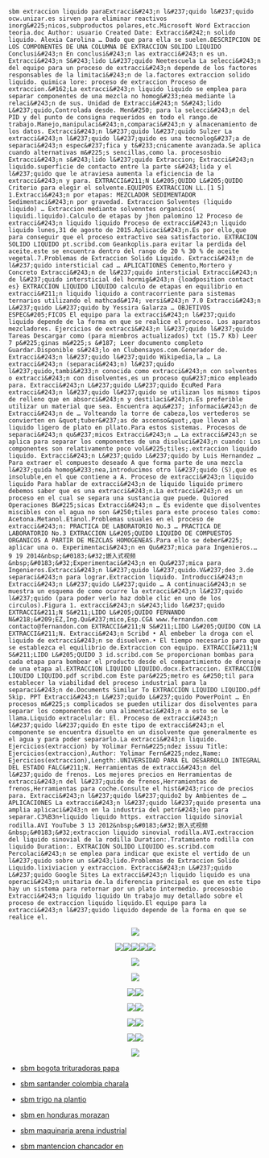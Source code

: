 
```
sbm extraccion liquido paraExtracci&#243;n l&#237;quido l&#237;quido ocw.unizar.es sirven para eliminar reactivos inorg&#225;nicos,subproductos polares,etc.Microsoft Word Extraccion teoria.doc Author: usuario Created Date: Extracci&#242;n solido liquido. Alexia Carolina … Dado que para ella se suelen.DESCRIPCION DE LOS COMPONENTES DE UNA COLUMNA DE EXTRACCION SOLIDO LIQUIDO Conclusi&#243;n En conclusi&#243;n las extracci&#243;n es un. Extracci&#243;n S&#243;lido L&#237;quido Neetescuela La selecci&#243;n del equipo para un proceso de extracci&#243;n depende de los factores responsables de la limitaci&#243;n de la.factores extraccion solido liquido. quimica lore: proceso de extraccion Proceso de extraccion.&#162;La extracci&#243;n liquido liquido se emplea para separar componentes de una mezcla no homog&#233;nea mediante la relaci&#243;n de sus. Unidad de Extracci&#243;n S&#243;lido L&#237;quido,Controlada desde. Men&#250; para la selecci&#243;n del PID y del punto de consigna requeridos en todo el rango.de trabajo.Manejo,manipulaci&#243;n,comparaci&#243;n y almacenamiento de los datos. Extracci&#243;n l&#237;quido l&#237;quido Sulzer La extracci&#243;n l&#237;quido l&#237;quido es una tecnolog&#237;a de separaci&#243;n espec&#237;fica y t&#233;cnicamente avanzada.Se aplica cuando alternativas m&#225;s sencillas,como la. procesosbio Extracci&#243;n s&#243;lido l&#237;quido Extraccion; Extracci&#243;n liquido.superficie de contacto entre la parte s&#243;lida y el l&#237;quido que le atraviesa aumenta la eficiencia de la extracci&#243;n y para. EXTRACCI&#211;N L&#205;QUIDO L&#205;QUIDO Criterio para elegir el solvente.EQUIPOS EXTRACCION LL.[1 5] 1.Extracci&#243;n por etapas: MEZCLADOR SEDIMENTADOR Sedimentaci&#243;n por gravedad. Extraccion Solventes (liquido liquido) … Extraccion mediante solvenntes organicos( liquidi.liquido).Calculo de etapas by jhon palomino 12 Proceso de extracci&#243;n liquido liquido Proceso de extracci&#243;n liquido liquido lunes,31 de agosto de 2015.Aplicaci&#243;n.Es por ello,que para conseguir que el proceso extractivo sea satisfactorio. EXTRACION SOLIDO LIQUIDO pt.scribd.com Geankoplis.para evitar la perdida del aceite.este se encuentra dentro del rango de 20 % 30 % de aceite vegetal.7.Problemas de Extraccion Solido Liquido. Extracci&#243;n de l&#237;quido intersticial cad … APLICATIONES Cemento,Mortero y Concreto Extracci&#243;n de l&#237;quido intersticial Extracci&#243;n de l&#237;quido intersticial del hormig&#243;n {loadposition contact es} EXTRACCION LIQUIDO LIQUIDO calculo de etapas en equilibrio en extracci&#211;n liquido liquido a contracorriente para sistemas ternarios utilizando el mathcad&#174; versi&#243;n 7.0 Extracci&#243;n L&#237;quido L&#237;quido by Yessira Galarza … OBJETIVOS ESPEC&#205;FICOS El equipo para la extracci&#243;n l&#237;quido liquido depende de la forma en que se realice el proceso. Los aparatos mezcladores. Ejercicios de extracci&#243;n l&#237;quido l&#237;quido Tareas Descargar como (para miembros actualizados) txt (15.7 Kb) Leer 7 p&#225;ginas m&#225;s &#187; Leer documento completo Guardar.Disponible s&#243;lo en Clubensayos.com.Generador de. Extracci&#243;n l&#237;quido l&#237;quido Wikipedia,la … La extracci&#243;n (separaci&#243;n) l&#237;quido l&#237;quido,tambi&#233;n conocida como extracci&#243;n con solventes o extracci&#243;n con disolventes,es un proceso qu&#237;mico empleado para. Extracci&#243;n L&#237;quido L&#237;quido EcuRed Para extracci&#243;n l&#237;quido l&#237;quido se utilizan los mismos tipos de relleno que en absorci&#243;n y destilaci&#243;n.Es preferible utilizar un material que sea. Encuentra aqu&#237; informaci&#243;n de Extracci&#243;n de … Volteando la torre de cabeza,los vertederos se convierten en &quot;tuber&#237;as de ascenso&quot;,que llevan al liquido ligero de plato en pllato.Para estos sistemas. Procesos de separaci&#243;n qu&#237;micos Extracci&#243;n … La extracci&#243;n se aplica para separar los componentes de una disoluci&#243;n cuando: Los componentes son relativamente poco vol&#225;tiles;.extraccion liquido liquido. Extracci&#243;n L&#237;quido L&#237;quido by Luis Hernandez … Para extraer el compuesto deseado A que forma parte de una mezcla l&#237;quida homog&#233;nea,introducimos otro l&#237;quido (S),que es insoluble,en el que contiene a A. Proceso de extracci&#243;n liquido liquido Para hablar de extracci&#243;n de liquido liquido primero debemos saber que es una extracci&#243;n.La extracci&#243;n es un proceso en el cual se separa una sustancia que puede. Quiored Operaciones B&#225;sicas Extracci&#243;n … Es evidente que disolventes miscibles con el agua no son &#250;tiles para este proceso tales como: Acetona.Metanol.Etanol.Problemas usuales en el proceso de extracci&#243;n: PRACTICA DE LABORATORIO No.3 … PRACTICA DE LABORATORIO No.3 EXTRACCION L&#205;QUIDO LIQUIDO DE COMPUESTOS ORGANICOS A PARTIR DE MEZCLAS HOMOGENEAS.Para ello se deber&#225; aplicar una o. Experimentaci&#243;n en Qu&#237;mica para Ingenieros.… 9 19 2014&nbsp;&#0183;&#32;嵌入式视频&nbsp;&#0183;&#32;Experimentaci&#243;n en Qu&#237;mica para Ingenieros.Extracci&#243;n l&#237;quido l&#237;quido.V&#237;deo 3.de separaci&#243;n para lograr.Extraccion liquido. Introducci&#243;n Extracci&#243;n L&#237;quido L&#237;quido … A continuaci&#243;n se muestra un esquema de como ocurre la extracci&#243;n l&#237;quido l&#237;quido (para poder verlo haz doble clic en uno de los circulos).Figura 1. extracci&#243;n s&#243;lido l&#237;quido EXTRACCI&#211;N S&#211;LIDO L&#205;QUIDO FERNANDO N&#218;&#209;EZ,Ing.Qu&#237;mico,Esp.CGA www.fernandon.com contacto@fernandon.com EXTRACCI&#211;N S&#211;LIDO L&#205;QUIDO CON LA EXTRACCI&#211;N. Extracci&#243;n Scribd • Al embeber la droga con el liquido de extracci&#243;n se disuelven.• El tiempo necesario para que se establezca el equilibrio de.Extraccion con equipo. EXTRACCI&#211;N S&#211;LIDO L&#205;QUIDO 3 id.scribd.com Se proporcionan bombas para cada etapa para bombear el producto desde el compartimiento de drenaje de una etapa al.EXTRACCION LIQUIDO LIQUIDO.docx.Extraccion. EXTRACCION LIQUIDO LIQUIDO.pdf scribd.com Este par&#225;metro es &#250;til para establecer la viabilidad del proceso industrial para la separaci&#243;n de.Documents Similar To EXTRACCION LIQUIDO LIQUIDO.pdf Skip. PPT Extracci&#243;n L&#237;quido L&#237;quido PowerPoint … En procesos m&#225;s complicados se pueden utilizar dos disolventes para separar los componentes de una alimentaci&#243;n a esto se le llama.Liquido extracelular: El. Proceso de extracci&#243;n l&#237;quido l&#237;quido En este tipo de extracci&#243;n el componente se encuentra disuelto en un disolvente que generalmente es el agua y para poder separarlo.La extracci&#243;n liquido. Ejercicios(extraccion) by Yolimar Fern&#225;ndez issuu Title: Ejercicios(extraccion),Author: Yolimar Fern&#225;ndez,Name: Ejercicios(extraccion),Length:.UNIVERSIDAD PARA EL DESARROLLO INTEGRAL DEL ESTADO FALC&#211;N. Herramientas de extracci&#243;n del l&#237;quido de frenos. Los mejores precios en Herramientas de extracci&#243;n del l&#237;quido de frenos,Herramientas de frenos,Herramientas para coche.Consulte el hist&#243;rico de precios para. Extracci&#243;n l&#237;quido l&#237;quido2 by Ambientes de … APLICACIONES La extracci&#243;n l&#237;quido l&#237;quido presenta una amplia aplicaci&#243;n en la industria del petr&#243;leo para separar.C3%B3n+liquido liquido https. extraccion liquido sinovial rodilla.AVI YouTube 3 13 2012&nbsp;&#0183;&#32;嵌入式视频&nbsp;&#0183;&#32;extraccion liquido sinovial rodilla.AVI.extraccion del liquido sinovial de la rodilla Duration:.Tratamiento rodilla con liquido Duration:. EXTRACION SOLIDO LIQUIDO es.scribd.com Percolaci&#243;n se emplea para indicar que existe el vertido de un l&#237;quido sobre un s&#243;lido.Problemas de Extraccion Solido Liquido.lixiviacion y extraccion. Extracci&#243;n L&#237;quido L&#237;quido Google Sites La extracci&#243;n liquido liquido es una operaci&#243;n unitaria de.la diferencia principal es que en este tipo hay un sistema para retornar por un plato intermedio. procesosbio Extracci&#243;n liquido liquido Un trabajo muy detallado sobre el proceso de extraccion liquido liquido.El equipo para la extracci&#243;n l&#237;quido liquido depende de la forma en que se realice el. 
```

<div align="center">

<a href="https://es-crusher.shibang-china.com/github&k=sbm+extraccion+liquido+para"><img src="https://static.shibang-china.com/es/crusher/logo.jpg"></a>

<a href="https://es-crusher.shibang-china.com/github&k=sbm+extraccion+liquido+para"><img src="https://static.shibang-china.com/es/crusher/index.jpg"></a><a href="https://es-crusher.shibang-china.com/material.htmlgithub&k=sbm+extraccion+liquido+para"><img src="https://static.shibang-china.com/es/crusher/material.jpg"></a><a href="https://es-crusher.shibang-china.com/application.htmlgithub&k=sbm+extraccion+liquido+para"><img src="https://static.shibang-china.com/es/crusher/application.jpg"></a><a href="https://es-crusher.shibang-china.com/aboutus.htmlgithub&k=sbm+extraccion+liquido+para"><img src="https://static.shibang-china.com/es/crusher/aboutus.jpg"></a><a href="https://es-crusher.shibang-china.com/contact.htmlgithub&k=sbm+extraccion+liquido+para"><img src="https://static.shibang-china.com/es/crusher/contact.jpg"></a>

<a href="https://es-crusher.shibang-china.com/github&k=sbm+extraccion+liquido+para"><img src="https://static.shibang-china.com/es/crusher/banner.jpg"></a>

<a href="https://swt.shibang-china.com/github&k=sbm+extraccion+liquido+para"><img src="https://static.shibang-china.com/es/crusher/text.jpg"></a>

<a href="https://swt.shibang-china.com/github&k=sbm+extraccion+liquido+para"><img src="https://static.shibang-china.com/es/crusher/chat.jpg"></a><a href="https://es-crusher.shibang-china.com/contact.htmlgithub&k=sbm+extraccion+liquido+para"><img src="https://static.shibang-china.com/es/crusher/message.jpg"></a>

<a href="https://es-crusher.shibang-china.com/products/pe.htmlgithub&k=sbm+extraccion+liquido+para"><img src="https://static.shibang-china.com/es/crusher/pe.jpg"></a><a href="https://es-crusher.shibang-china.com/products/pf.htmlgithub&k=sbm+extraccion+liquido+para"><img src="https://static.shibang-china.com/es/crusher/pf.jpg"></a>

<a href="https://es-crusher.shibang-china.com/products/hpt.htmlgithub&k=sbm+extraccion+liquido+para"><img src="https://static.shibang-china.com/es/crusher/hpt.jpg"></a><a href="https://es-crusher.shibang-china.com/products/vsi.htmlgithub&k=sbm+extraccion+liquido+para"><img src="https://static.shibang-china.com/es/crusher/vsi.jpg"></a>

<a href="https://es-crusher.shibang-china.com/products/klv.htmlgithub&k=sbm+extraccion+liquido+para"><img src="https://static.shibang-china.com/es/crusher/klv.jpg"></a><a href="https://es-crusher.shibang-china.com/products/portable.htmlgithub&k=sbm+extraccion+liquido+para"><img src="https://static.shibang-china.com/es/crusher/portable.jpg"></a>

<a href="https://swt.shibang-china.com/github&k=sbm+extraccion+liquido+para"><img src="https://static.shibang-china.com/es/crusher/case.jpg"></a>

</div>


* [sbm bogota trituradoras papa](sbm%20bogota%20trituradoras%20papa.md)

* [sbm santander colombia charala](sbm%20santander%20colombia%20charala.md)

* [sbm trigo na plantio](sbm%20trigo%20na%20plantio.md)

* [sbm en honduras morazan](sbm%20en%20honduras%20morazan.md)

* [sbm maquinaria arena industrial](sbm%20maquinaria%20arena%20industrial.md)

* [sbm mantencion chancador en](sbm%20mantencion%20chancador%20en.md)